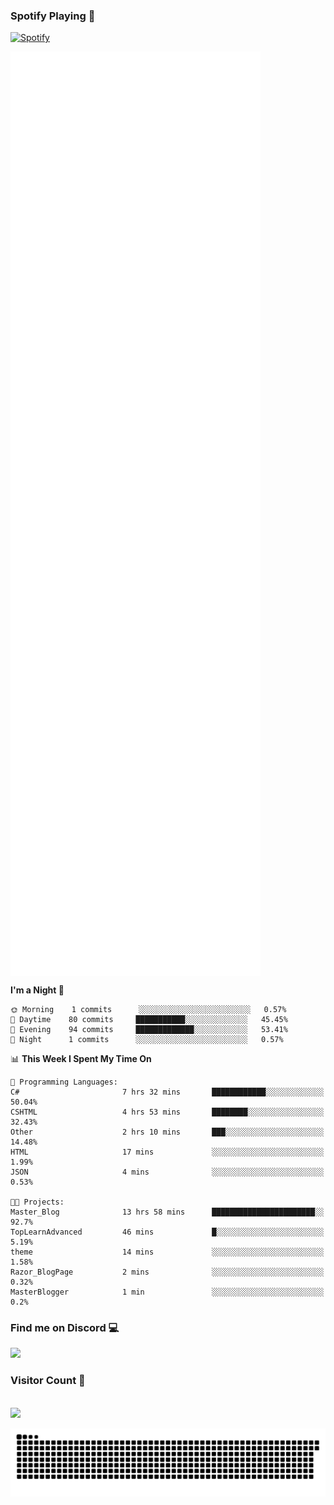 ### Spotify Playing 🎵
[![Spotify](https://spotify-livestats-callme-milad.vercel.app/api/spotify)](https://open.spotify.com/user/314mrt6dxn5cqoxklh3thbwlr6by)

<img align="center" src="/github-metrics.svg" alt="Metrics" width="400">

<!--START_SECTION:waka-->
**I'm a Night 🦉** 

```text
🌞 Morning    1 commits      ░░░░░░░░░░░░░░░░░░░░░░░░░   0.57% 
🌆 Daytime    80 commits     ███████████░░░░░░░░░░░░░░   45.45% 
🌃 Evening    94 commits     █████████████░░░░░░░░░░░░   53.41% 
🌙 Night      1 commits      ░░░░░░░░░░░░░░░░░░░░░░░░░   0.57%

```


📊 **This Week I Spent My Time On** 

```text
💬 Programming Languages: 
C#                       7 hrs 32 mins       ████████████░░░░░░░░░░░░░   50.04% 
CSHTML                   4 hrs 53 mins       ████████░░░░░░░░░░░░░░░░░   32.43% 
Other                    2 hrs 10 mins       ███░░░░░░░░░░░░░░░░░░░░░░   14.48% 
HTML                     17 mins             ░░░░░░░░░░░░░░░░░░░░░░░░░   1.99% 
JSON                     4 mins              ░░░░░░░░░░░░░░░░░░░░░░░░░   0.53%

🐱‍💻 Projects: 
Master_Blog              13 hrs 58 mins      ███████████████████████░░   92.7% 
TopLearnAdvanced         46 mins             █░░░░░░░░░░░░░░░░░░░░░░░░   5.19% 
theme                    14 mins             ░░░░░░░░░░░░░░░░░░░░░░░░░   1.58% 
Razor_BlogPage           2 mins              ░░░░░░░░░░░░░░░░░░░░░░░░░   0.32% 
MasterBlogger            1 min               ░░░░░░░░░░░░░░░░░░░░░░░░░   0.2%

```


<!--END_SECTION:waka-->

### Find me on Discord 💻
<a href="https://discord.gg/t35EjYprS6" rel="nofollow"> 
  <img src="https://discord.c99.nl/widget/theme-3/977957889358573609.png" data-canonical-src="https://discord.c99.nl/widget/theme-3/977957889358573609.png" style="max-width: 100%;"></a>

### Visitor Count 🔢
<p align="left"> 
  <br>
  <img src="https://profile-counter.glitch.me/callme-devil/count.svg" />
</p>

<img src="https://github.com/callme-devil/callme-devil/blob/output/github-contribution-grid-snake.svg" alt="snake" style="max-width: 100%;">
